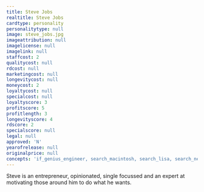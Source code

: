 ```yaml
---
title: Steve Jobs
realtitle: Steve Jobs
cardtype: personality
personalitytype: null
image: steve_jobs.jpg
imageattribution: null
imagelicense: null
imagelink: null
staffcost: 2
qualitycost: null
rdcost: null
marketingcost: null
longevitycost: null
moneycost: 2
loyaltycost: null
specialcost: null
loyaltyscore: 3
profitscore: 5
profitlength: 3
longevityscore: 4
rdscore: 2
specialscore: null
legal: null
approved: 'N'
yearofrelease: null
originalprice: null
concepts: 'if_genius_engineer, search_macintosh, search_lisa, search_next_computer, free'
---
```


Steve is an entrepreneur, opinionated, single focussed and an expert at motivating those around him to do what he wants.

